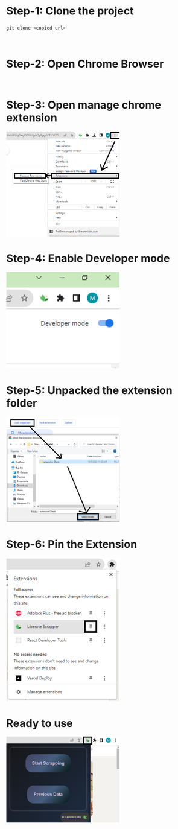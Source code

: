 # Step-1: Clone the project


   ```javascript
git clone <copied url>
```

<br>

# Step-2: Open Chrome Browser

<br>

# Step-3: Open manage chrome extension
   <img src="./images/ex1.png" width="300px">

   <br>

# Step-4: Enable Developer mode
<img src="./images/ex4.png" width="300px">

<br>

# Step-5: Unpacked the extension folder

<img src="./images/ex5.png" width="300px">

<br>

# Step-6: Pin the Extension

<img src="./images/ex6.png" width="300px">

<br>

# Ready to use 
<img src="./images/ex7.png" width="300px">
